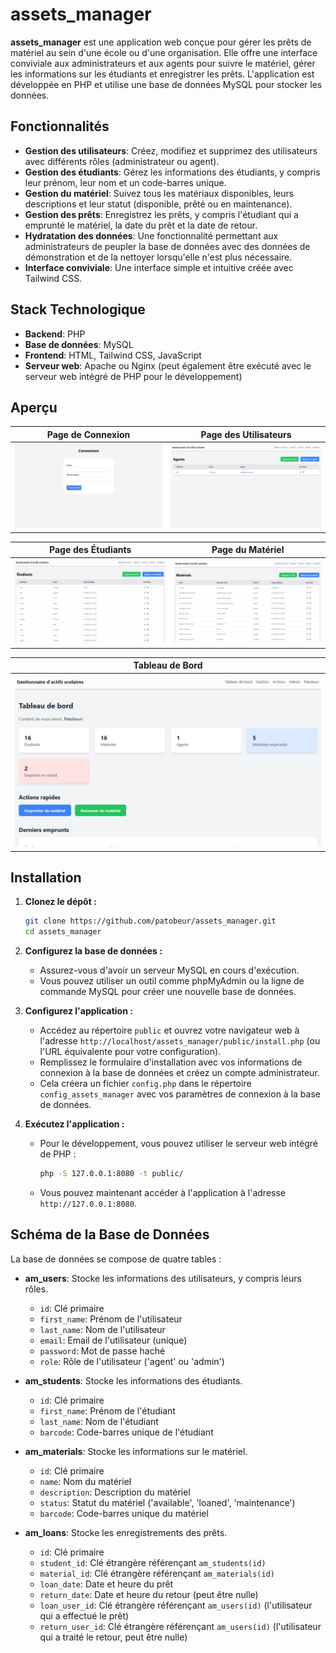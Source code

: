 # assets_manager

**assets_manager** est une application web conçue pour gérer les prêts de matériel au sein d'une école ou d'une organisation. Elle offre une interface conviviale aux administrateurs et aux agents pour suivre le matériel, gérer les informations sur les étudiants et enregistrer les prêts. L'application est développée en PHP et utilise une base de données MySQL pour stocker les données.

## Fonctionnalités

-  **Gestion des utilisateurs**: Créez, modifiez et supprimez des utilisateurs avec différents rôles (administrateur ou agent).
-  **Gestion des étudiants**: Gérez les informations des étudiants, y compris leur prénom, leur nom et un code-barres unique.
-  **Gestion du matériel**: Suivez tous les matériaux disponibles, leurs descriptions et leur statut (disponible, prêté ou en maintenance).
-  **Gestion des prêts**: Enregistrez les prêts, y compris l'étudiant qui a emprunté le matériel, la date du prêt et la date de retour.
-  **Hydratation des données**: Une fonctionnalité permettant aux administrateurs de peupler la base de données avec des données de démonstration et de la nettoyer lorsqu'elle n'est plus nécessaire.
-  **Interface conviviale**: Une interface simple et intuitive créée avec Tailwind CSS.

## Stack Technologique

-  **Backend**: PHP
-  **Base de données**: MySQL
-  **Frontend**: HTML, Tailwind CSS, JavaScript
-  **Serveur web**: Apache ou Nginx (peut également être exécuté avec le serveur web intégré de PHP pour le développement)

## Aperçu

| Page de Connexion                           | Page des Utilisateurs                            |
| ------------------------------------------- | ------------------------------------------------ |
| ![Page de Connexion](./vignettes/login.png) | ![Page des Utilisateurs](./vignettes/agents.png) |

| Page des Étudiants                              | Page du Matériel                               |
| ----------------------------------------------- | ---------------------------------------------- |
| ![Page des Étudiants](./vignettes/students.png) | ![Page du Matériel](./vignettes/materials.png) |

| Tableau de Bord                               |
| --------------------------------------------- |
| ![Tableau de Bord](./vignettes/dashboard.png) |

## Installation

1. **Clonez le dépôt :**

   ```bash
   git clone https://github.com/patobeur/assets_manager.git
   cd assets_manager
   ```

2. **Configurez la base de données :**

   -  Assurez-vous d'avoir un serveur MySQL en cours d'exécution.
   -  Vous pouvez utiliser un outil comme phpMyAdmin ou la ligne de commande MySQL pour créer une nouvelle base de données.

3. **Configurez l'application :**

   -  Accédez au répertoire `public` et ouvrez votre navigateur web à l'adresse `http://localhost/assets_manager/public/install.php` (ou l'URL équivalente pour votre configuration).
   -  Remplissez le formulaire d'installation avec vos informations de connexion à la base de données et créez un compte administrateur.
   -  Cela créera un fichier `config.php` dans le répertoire `config_assets_manager` avec vos paramètres de connexion à la base de données.

4. **Exécutez l'application :**

   -  Pour le développement, vous pouvez utiliser le serveur web intégré de PHP :

      ```bash
      php -S 127.0.0.1:8080 -t public/
      ```

   -  Vous pouvez maintenant accéder à l'application à l'adresse `http://127.0.0.1:8080`.

## Schéma de la Base de Données

La base de données se compose de quatre tables :

-  **am_users**: Stocke les informations des utilisateurs, y compris leurs rôles.

   -  `id`: Clé primaire
   -  `first_name`: Prénom de l'utilisateur
   -  `last_name`: Nom de l'utilisateur
   -  `email`: Email de l'utilisateur (unique)
   -  `password`: Mot de passe haché
   -  `role`: Rôle de l'utilisateur ('agent' ou 'admin')

-  **am_students**: Stocke les informations des étudiants.

   -  `id`: Clé primaire
   -  `first_name`: Prénom de l'étudiant
   -  `last_name`: Nom de l'étudiant
   -  `barcode`: Code-barres unique de l'étudiant

-  **am_materials**: Stocke les informations sur le matériel.

   -  `id`: Clé primaire
   -  `name`: Nom du matériel
   -  `description`: Description du matériel
   -  `status`: Statut du matériel ('available', 'loaned', 'maintenance')
   -  `barcode`: Code-barres unique du matériel

-  **am_loans**: Stocke les enregistrements des prêts.
   -  `id`: Clé primaire
   -  `student_id`: Clé étrangère référençant `am_students(id)`
   -  `material_id`: Clé étrangère référençant `am_materials(id)`
   -  `loan_date`: Date et heure du prêt
   -  `return_date`: Date et heure du retour (peut être nulle)
   -  `loan_user_id`: Clé étrangère référençant `am_users(id)` (l'utilisateur qui a effectué le prêt)
   -  `return_user_id`: Clé étrangère référençant `am_users(id)` (l'utilisateur qui a traité le retour, peut être nulle)

